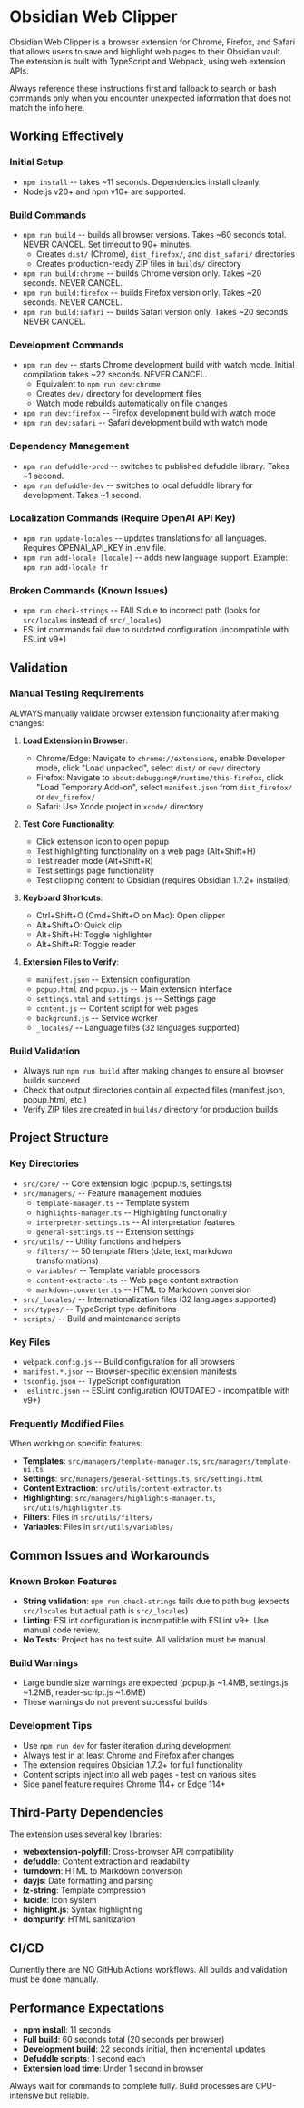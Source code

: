 # Obsidian Web Clipper

Obsidian Web Clipper is a browser extension for Chrome, Firefox, and Safari that allows users to save and highlight web pages to their Obsidian vault. The extension is built with TypeScript and Webpack, using web extension APIs.

Always reference these instructions first and fallback to search or bash commands only when you encounter unexpected information that does not match the info here.

## Working Effectively

### Initial Setup
- `npm install` -- takes ~11 seconds. Dependencies install cleanly.
- Node.js v20+ and npm v10+ are supported.

### Build Commands
- `npm run build` -- builds all browser versions. Takes ~60 seconds total. NEVER CANCEL. Set timeout to 90+ minutes.
  - Creates `dist/` (Chrome), `dist_firefox/`, and `dist_safari/` directories
  - Creates production-ready ZIP files in `builds/` directory
- `npm run build:chrome` -- builds Chrome version only. Takes ~20 seconds. NEVER CANCEL.
- `npm run build:firefox` -- builds Firefox version only. Takes ~20 seconds. NEVER CANCEL.
- `npm run build:safari` -- builds Safari version only. Takes ~20 seconds. NEVER CANCEL.

### Development Commands
- `npm run dev` -- starts Chrome development build with watch mode. Initial compilation takes ~22 seconds. NEVER CANCEL.
  - Equivalent to `npm run dev:chrome`
  - Creates `dev/` directory for development files
  - Watch mode rebuilds automatically on file changes
- `npm run dev:firefox` -- Firefox development build with watch mode
- `npm run dev:safari` -- Safari development build with watch mode

### Dependency Management
- `npm run defuddle-prod` -- switches to published defuddle library. Takes ~1 second.
- `npm run defuddle-dev` -- switches to local defuddle library for development. Takes ~1 second.

### Localization Commands (Require OpenAI API Key)
- `npm run update-locales` -- updates translations for all languages. Requires OPENAI_API_KEY in .env file.
- `npm run add-locale [locale]` -- adds new language support. Example: `npm run add-locale fr`

### Broken Commands (Known Issues)
- `npm run check-strings` -- FAILS due to incorrect path (looks for `src/locales` instead of `src/_locales`)
- ESLint commands fail due to outdated configuration (incompatible with ESLint v9+)

## Validation

### Manual Testing Requirements
ALWAYS manually validate browser extension functionality after making changes:

1. **Load Extension in Browser**:
   - Chrome/Edge: Navigate to `chrome://extensions`, enable Developer mode, click "Load unpacked", select `dist/` or `dev/` directory
   - Firefox: Navigate to `about:debugging#/runtime/this-firefox`, click "Load Temporary Add-on", select `manifest.json` from `dist_firefox/` or `dev_firefox/`
   - Safari: Use Xcode project in `xcode/` directory

2. **Test Core Functionality**:
   - Click extension icon to open popup
   - Test highlighting functionality on a web page (Alt+Shift+H)
   - Test reader mode (Alt+Shift+R)
   - Test settings page functionality
   - Test clipping content to Obsidian (requires Obsidian 1.7.2+ installed)

3. **Keyboard Shortcuts**:
   - Ctrl+Shift+O (Cmd+Shift+O on Mac): Open clipper
   - Alt+Shift+O: Quick clip
   - Alt+Shift+H: Toggle highlighter
   - Alt+Shift+R: Toggle reader

4. **Extension Files to Verify**:
   - `manifest.json` -- Extension configuration
   - `popup.html` and `popup.js` -- Main extension interface
   - `settings.html` and `settings.js` -- Settings page
   - `content.js` -- Content script for web pages
   - `background.js` -- Service worker
   - `_locales/` -- Language files (32 languages supported)

### Build Validation
- Always run `npm run build` after making changes to ensure all browser builds succeed
- Check that output directories contain all expected files (manifest.json, popup.html, etc.)
- Verify ZIP files are created in `builds/` directory for production builds

## Project Structure

### Key Directories
- `src/core/` -- Core extension logic (popup.ts, settings.ts)
- `src/managers/` -- Feature management modules
  - `template-manager.ts` -- Template system
  - `highlights-manager.ts` -- Highlighting functionality
  - `interpreter-settings.ts` -- AI interpretation features
  - `general-settings.ts` -- Extension settings
- `src/utils/` -- Utility functions and helpers
  - `filters/` -- 50 template filters (date, text, markdown transformations)
  - `variables/` -- Template variable processors
  - `content-extractor.ts` -- Web page content extraction
  - `markdown-converter.ts` -- HTML to Markdown conversion
- `src/_locales/` -- Internationalization files (32 languages supported)
- `src/types/` -- TypeScript type definitions
- `scripts/` -- Build and maintenance scripts

### Key Files
- `webpack.config.js` -- Build configuration for all browsers
- `manifest.*.json` -- Browser-specific extension manifests
- `tsconfig.json` -- TypeScript configuration
- `.eslintrc.json` -- ESLint configuration (OUTDATED - incompatible with v9+)

### Frequently Modified Files
When working on specific features:
- **Templates**: `src/managers/template-manager.ts`, `src/managers/template-ui.ts`
- **Settings**: `src/managers/general-settings.ts`, `src/settings.html`
- **Content Extraction**: `src/utils/content-extractor.ts`
- **Highlighting**: `src/managers/highlights-manager.ts`, `src/utils/highlighter.ts`
- **Filters**: Files in `src/utils/filters/`
- **Variables**: Files in `src/utils/variables/`

## Common Issues and Workarounds

### Known Broken Features
- **String validation**: `npm run check-strings` fails due to path bug (expects `src/locales` but actual path is `src/_locales`)
- **Linting**: ESLint configuration is incompatible with ESLint v9+. Use manual code review.
- **No Tests**: Project has no test suite. All validation must be manual.

### Build Warnings
- Large bundle size warnings are expected (popup.js ~1.4MB, settings.js ~1.2MB, reader-script.js ~1.6MB)
- These warnings do not prevent successful builds

### Development Tips
- Use `npm run dev` for faster iteration during development
- Always test in at least Chrome and Firefox after changes
- The extension requires Obsidian 1.7.2+ for full functionality
- Content scripts inject into all web pages - test on various sites
- Side panel feature requires Chrome 114+ or Edge 114+

## Third-Party Dependencies

The extension uses several key libraries:
- **webextension-polyfill**: Cross-browser API compatibility
- **defuddle**: Content extraction and readability
- **turndown**: HTML to Markdown conversion
- **dayjs**: Date formatting and parsing
- **lz-string**: Template compression
- **lucide**: Icon system
- **highlight.js**: Syntax highlighting
- **dompurify**: HTML sanitization

## CI/CD

Currently there are NO GitHub Actions workflows. All builds and validation must be done manually.

## Performance Expectations

- **npm install**: 11 seconds
- **Full build**: 60 seconds total (20 seconds per browser)
- **Development build**: 22 seconds initial, then incremental updates
- **Defuddle scripts**: 1 second each
- **Extension load time**: Under 1 second in browser

Always wait for commands to complete fully. Build processes are CPU-intensive but reliable.